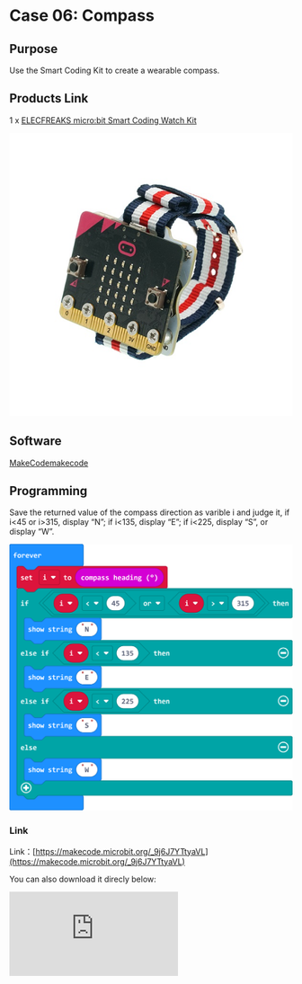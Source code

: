 # Case 06: Compass

## Purpose

 Use the Smart Coding Kit to create a wearable compass.

## Products Link

 1 x [ELECFREAKS micro:bit Smart Coding Watch Kit](https://www.elecfreaks.com/micro-bit-smart-coding-kit.html)


![](./images/smart_coding_kit_case_06_01.png)


## Software

[ MakeCodemakecode](https://makecode.microbit.org/#)

## Programming


 Save the returned value of the compass direction as varible i and judge it, if i<45 or i>315, display “N”; if i<135, display “E”; if i<225, display “S”, or display “W”.




![](./images/smart_coding_kit_case_06_02.png)



### Link
 Link：[https://makecode.microbit.org/_9j6J7YTtyaVL](https://makecode.microbit.org/_9j6J7YTtyaVL)

 You can also download it direcly below:

<div
    style={{
        position: 'relative',
        paddingBottom: '60%',
        overflow: 'hidden',
    }}
>
    <iframe
        src="https://makecode.microbit.org/_9j6J7YTtyaVL"
        frameborder="0"
        sandbox="allow-popups allow-forms allow-scripts allow-same-origin"
        style={{
            position: 'absolute',
            width: '100%',
            height: '100%',
        }}
    />
</div>


## Result


The current direction displays on the micro:bit.





## Exploration




## FAQ




## Relevant File
